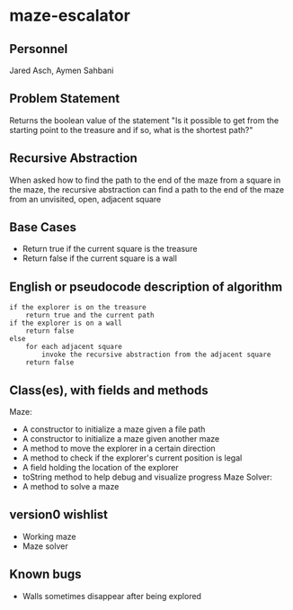 # maze-escalator

## Personnel

Jared Asch, Aymen Sahbani

## Problem Statement

Returns the boolean value of the statement "Is it possible to get from the starting point to the treasure and if so, what is the shortest path?"

## Recursive Abstraction

When asked how to find the path to the end of the maze from a square in the maze, the recursive abstraction can find a path to the end of the maze from an unvisited, open, adjacent square

## Base Cases

* Return true if the current square is the treasure
* Return false if the current square is a wall

## English or pseudocode description of algorithm

```
if the explorer is on the treasure
    return true and the current path
if the explorer is on a wall
    return false
else
    for each adjacent square
        invoke the recursive abstraction from the adjacent square
    return false
```

## Class(es), with fields and methods

Maze:
* A constructor to initialize a maze given a file path
* A constructor to initialize a maze given another maze
* A method to move the explorer in a certain direction
* A method to check if the explorer's current position is legal
* A field holding the location of the explorer
* toString method to help debug and visualize progress
 Maze Solver:
* A method to solve a maze

## version0 wishlist

* Working maze
* Maze solver

## Known bugs

* Walls sometimes disappear after being explored

